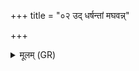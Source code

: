 +++
title = "०२ उद् धर्षन्तां मघवन्न्"

+++
<details><summary>मूलम् (GR)</summary>

उद् धर्षन्तां मघवन्न् आयुधान्य्  
उत् सत्वनां मामकानां मनांसि ।  
उद् धर्षन्तां वाजिनां वाजिनान्य्  
उद् वीराणां जयताम् एतु घोषः ॥
</details>